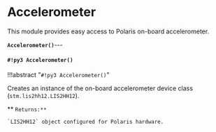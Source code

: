 # Accelerometer

This module provides easy access to Polaris on-board accelerometer.


**`Accelerometer()`**---
#### `#!py3 Accelerometer()`

!!!abstract "`#!py3 Accelerometer()`"

Creates an instance of the on-board accelerometer device class (`stm.lis2hh12.LIS2HH12`).


** ```Returns:**```

    `LIS2HH12` object configured for Polaris hardware.
<!--stackedit_data:
eyJoaXN0b3J5IjpbMTE5OTI3Mzg2NSwxMTM1MDAyOTg5XX0=
-->